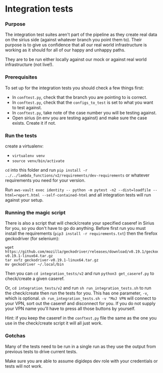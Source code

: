 # Integration tests

### Purpose

The integration test suites aren't part of the pipeline as they create real data on the sirius side
(against whatever branch you point them to). Their purpose is to give us confidence that all our real world
infrastructure is working as it should for all of our happy and unhappy paths.

They are to be run either locally against our mock or against real world infrastructure (not live!).

### Prerequisites

To set up for the integration tests you should check a few things first:

 - In `conftest.py`, check that the branch you are pointing to is correct.
 - In `conftest.py`, check that the `configs_to_test` is set to what you want to test against.
 - In `conftest.py`, take note of the case number you will be testing against.
 - Open sirius (in env you are testing against) and make sure the case exists. Create it if not.

 ### Run the tests
 create a virtualenv:

 - `virtualenv venv`
 - `source venv/bin/activate`

 `cd` into this folder and run `pip install -r ../../lambda_functions/v2/requirements/dev-requirements` or
 whatever requirements you need for your version.

 Run `aws-vault exec identity -- python -m pytest -n2 --dist=loadfile --html=report.html --self-contained-html` and all integration tests will run against your setup.

### Running the magic script

There is also a script that will check/create your specified caseref in Sirius for you, so you don't have to go do anything.
Before first run you must install the requirements (`pip3 install -r requirements.txt`) then the firefox geckodriver (for selenium):
```
wget https://github.com/mozilla/geckodriver/releases/download/v0.19.1/geckodriver-v0.19.1-linux64.tar.gz
tar xvfz geckodriver-v0.19.1-linux64.tar.gz
mv geckodriver ~/.local/bin
```

Then you can `cd integration_tests/v2` and run `python3 get_caseref.py` to check/create a given caseref.

Or, `cd integration_tests/v2` and run `sh run_integration_tests.sh` to run the check/create then run the tests for you.
This has one parameter, `-v`, which is optional. `sh run_integration_tests.sh -v "MoJ VPN` will connect to your VPN, sort out the caseref
and disconnect for you. If you do not supply your VPN name you'll have to press all those buttons by yourself.

Hint: if you keep the caseref in the `conftest.py` file the same as the one you use in the check/create script it will all just work.


 ### Gotchas

 Many of the tests need to be run in a single run as they use the output from previous tests to drive current tests.

 Make sure you are able to assume digideps dev role with your credentials or tests will not work.
